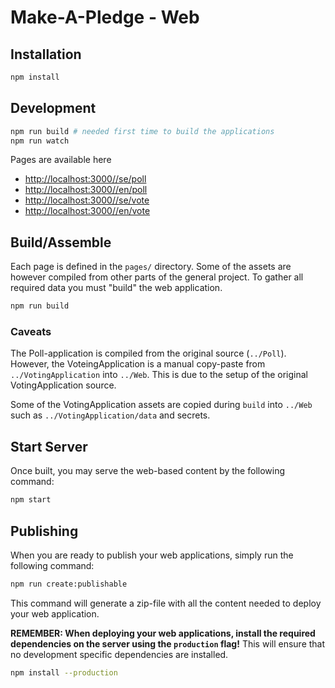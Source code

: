 # Make-A-Pledge - Web

## Installation

```sh
npm install
```

## Development

```sh
npm run build # needed first time to build the applications
npm run watch
```

Pages are available here
- [http://localhost:3000//se/poll](http://localhost:3000//se/poll)
- [http://localhost:3000//en/poll](http://localhost:3000//en/poll)
- [http://localhost:3000//se/vote](http://localhost:3000//se/vote)
- [http://localhost:3000//en/vote](http://localhost:3000//en/vote)


## Build/Assemble

Each page is defined in the `pages/` directory. Some of the assets are however
compiled from other parts of the general project. To gather all required data
you must "build" the web application.

```sh
npm run build
```

### Caveats

The Poll-application is compiled from the original source (`../Poll`). However,
the VoteingApplication is a manual copy-paste from `../VotingApplication` into
`../Web`. This is due to the setup of the original VotingApplication source.

Some of the VotingApplication assets are copied during `build` into `../Web`
such as `../VotingApplication/data` and secrets.

## Start Server

Once built, you may serve the web-based content by the following command:

```sh
npm start
```

## Publishing

When you are ready to publish your web applications, simply run the following
command:

```sh
npm run create:publishable
```

This command will generate a zip-file with all the content needed to deploy your
web application.

**REMEMBER: When deploying your web applications, install the required
dependencies on the server using the `production` flag!** This will ensure that
no development specific dependencies are installed.

```sh
npm install --production
```